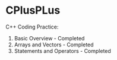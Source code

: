 # CPlusPLus
C++ Coding Practice: 
1. Basic Overview     		- Completed 
2. Arrays and Vectors 		- Completed 
3. Statements and Operators 	- Completed 

